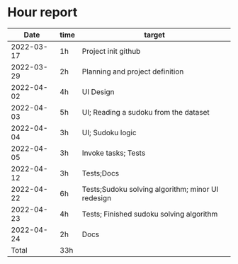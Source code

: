 # Hour report


Date       | time | target |
-----------|------|--------|
2022-03-17 | 1h   | Project init github|
2022-03-29 | 2h   |Planning and project definition|
2022-04-02 | 4h   | UI Design |
2022-04-03 | 5h   | UI; Reading a sudoku from the dataset |
2022-04-04 | 3h   | UI; Sudoku logic |
2022-04-05 | 3h   | Invoke tasks; Tests |
2022-04-12 | 3h   | Tests;Docs |
2022-04-22 | 6h   | Tests;Sudoku solving algorithm; minor UI redesign|
2022-04-23 | 4h   | Tests; Finished sudoku solving algorithm|
2022-04-24 | 2h   | Docs |
Total | 33h   | |